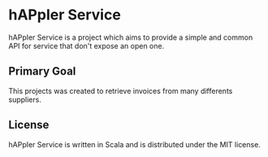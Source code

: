 hAPpIer Service
======


hAPpIer Service is a project which aims to provide a simple and common API for service that don't expose an open one.

## Primary Goal

This projects was created to retrieve invoices from many differents suppliers.

## License

hAPpIer Service is written in Scala and is distributed under the MIT license.
